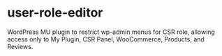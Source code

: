 # user-role-editor
WordPress MU plugin to restrict wp-admin menus for CSR role, allowing access only to My Plugin, CSR Panel, WooCommerce, Products, and Reviews.
